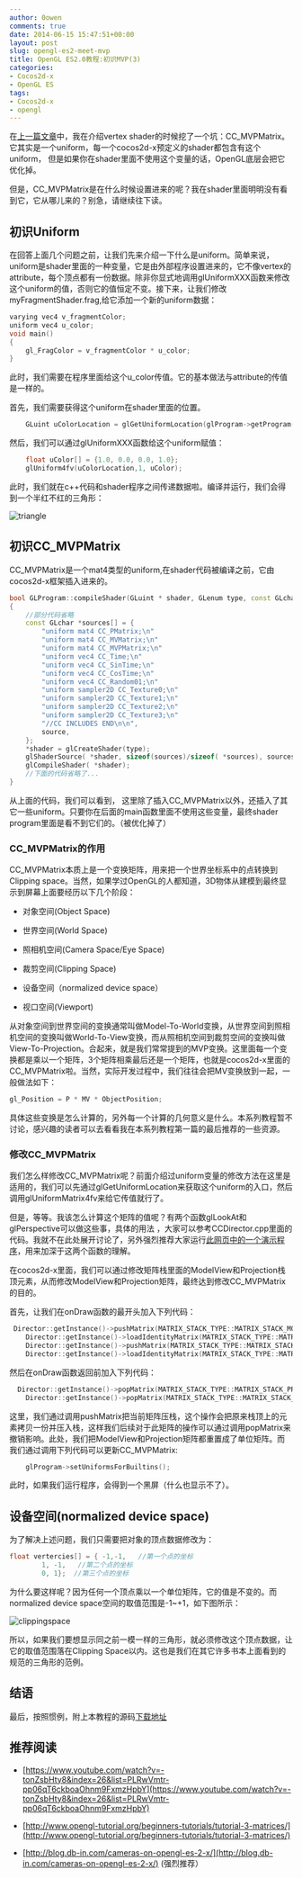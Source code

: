 ```yaml
---
author: 0owen
comments: true
date: 2014-06-15 15:47:51+00:00
layout: post
slug: opengl-es2-meet-mvp
title: OpenGL ES2.0教程:初识MVP(3)
categories:
- Cocos2d-x
- OpenGL ES
tags:
- Cocos2d-x
- opengl
---
```


 
<!-- toc -->

在[上一篇文章](http://4gamers.cn/blog/2014/06/07/write-your-own-shader/)中，我在介绍vertex shader的时候挖了一个坑：CC_MVPMatrix。它其实是一个uniform，每一个cocos2d-x预定义的shader都包含有这个uniform，
但是如果你在shader里面不使用这个变量的话，OpenGL底层会把它优化掉。

但是，CC_MVPMatrix是在什么时候设置进来的呢？我在shader里面明明没有看到它，它从哪儿来的？别急，请继续往下读。

<!-- more -->



## 初识Uniform



在回答上面几个问题之前，让我们先来介绍一下什么是uniform。简单来说，uniform是shader里面的一种变量，它是由外部程序设置进来的，它不像vertex的attribute，每个顶点都有一份数据。除非你显式地调用glUniformXXX函数来修改这个uniform的值，否则它的值恒定不变。接下来，让我们修改myFragmentShader.frag,给它添加一个新的uniform数据：

```cpp
varying vec4 v_fragmentColor;
uniform vec4 u_color;
void main()
{
    gl_FragColor = v_fragmentColor * u_color;
}
```

此时，我们需要在程序里面给这个u_color传值。它的基本做法与attribute的传值是一样的。

首先，我们需要获得这个uniform在shader里面的位置。

```cpp
    GLuint uColorLocation = glGetUniformLocation(glProgram->getProgram(), "u_color");
```

然后，我们可以通过glUniformXXX函数给这个uniform赋值：

```cpp
    float uColor[] = {1.0, 0.0, 0.0, 1.0};
    glUniform4fv(uColorLocation,1, uColor);
```

此时，我们就在c++代码和shader程序之间传递数据啦。编译并运行，我们会得到一个半红不红的三角形：

![triangle](http://guanghuiqu.qiniudn.com/triangle.jpg)



## 初识CC_MVPMatrix



CC_MVPMatrix是一个mat4类型的uniform,在shader代码被编译之前，它由cocos2d-x框架插入进来的。

```cpp
bool GLProgram::compileShader(GLuint * shader, GLenum type, const GLchar* source)
{
    //部分代码省略
    const GLchar *sources[] = {
        "uniform mat4 CC_PMatrix;\n"
        "uniform mat4 CC_MVMatrix;\n"
        "uniform mat4 CC_MVPMatrix;\n"
        "uniform vec4 CC_Time;\n"
        "uniform vec4 CC_SinTime;\n"
        "uniform vec4 CC_CosTime;\n"
        "uniform vec4 CC_Random01;\n"
        "uniform sampler2D CC_Texture0;\n"
        "uniform sampler2D CC_Texture1;\n"
        "uniform sampler2D CC_Texture2;\n"
        "uniform sampler2D CC_Texture3;\n"
        "//CC INCLUDES END\n\n",
        source,
    };
    *shader = glCreateShader(type);
    glShaderSource( *shader, sizeof(sources)/sizeof( *sources), sources, nullptr);
    glCompileShader( *shader);
    //下面的代码省略了...
}
```

从上面的代码，我们可以看到， 这里除了插入CC_MVPMatrix以外，还插入了其它一些uniform。只要你在后面的main函数里面不使用这些变量，最终shader program里面是看不到它们的。（被优化掉了）



### CC_MVPMatrix的作用



CC_MVPMatrix本质上是一个变换矩阵，用来把一个世界坐标系中的点转换到Clipping space。当然，如果学过OpenGL的人都知道，3D物体从建模到最终显示到屏幕上面要经历以下几个阶段：


  * 对象空间(Object Space)


  * 世界空间(World Space)


  * 照相机空间(Camera Space/Eye Space)


  * 裁剪空间(Clipping Space)


  * 设备空间（normalized device space）


  * 视口空间(Viewport)



从对象空间到世界空间的变换通常叫做Model-To-World变换，从世界空间到照相机空间的变换叫做World-To-View变换，而从照相机空间到裁剪空间的变换叫做View-To-Projection。合起来，就是我们常常提到的MVP变换。这里面每一个变换都是乘以一个矩阵，3个矩阵相乘最后还是一个矩阵，也就是cocos2d-x里面的CC_MVPMatrix啦。当然，实际开发过程中，我们往往会把MV变换放到一起，一般做法如下：

```cpp
gl_Position = P * MV * ObjectPosition;
```

具体这些变换是怎么计算的，另外每一个计算的几何意义是什么。本系列教程暂不讨论，感兴趣的读者可以去看看我在本系列教程第一篇的最后推荐的一些资源。



### 修改CC_MVPMatrix



我们怎么样修改CC_MVPMatrix呢？前面介绍过uniform变量的修改方法在这里是适用的，我们可以先通过glGetUniformLocation来获取这个uniform的入口，然后调用glUniformMatrix4fv来给它传值就行了。

但是，等等。我该怎么计算这个矩阵的值呢？有两个函数glLookAt和glPerspective可以做这些事，具体的用法 ，大家可以参考CCDirector.cpp里面的代码。我就不在此处展开讨论了，另外强烈推荐大家运行[此网页中的一个演示程序](http://user.xmission.com/~nate/tutors.html)，用来加深于这两个函数的理解。

在cocos2d-x里面，我们可以通过修改矩阵栈里面的ModelView和Projection栈顶元素，从而修改ModelView和Projection矩阵，最终达到修改CC_MVPMatrix的目的。

首先，让我们在onDraw函数的最开头加入下列代码：

```cpp
 Director::getInstance()->pushMatrix(MATRIX_STACK_TYPE::MATRIX_STACK_MODELVIEW);
    Director::getInstance()->loadIdentityMatrix(MATRIX_STACK_TYPE::MATRIX_STACK_MODELVIEW);
    Director::getInstance()->pushMatrix(MATRIX_STACK_TYPE::MATRIX_STACK_PROJECTION);
    Director::getInstance()->loadIdentityMatrix(MATRIX_STACK_TYPE::MATRIX_STACK_PROJECTION);
```

然后在onDraw函数返回前加入下列代码：

```cpp
  Director::getInstance()->popMatrix(MATRIX_STACK_TYPE::MATRIX_STACK_PROJECTION);
    Director::getInstance()->popMatrix(MATRIX_STACK_TYPE::MATRIX_STACK_MODELVIEW);
```

这里，我们通过调用pushMatrix把当前矩阵压栈，这个操作会把原来栈顶上的元素拷贝一份并压入栈，这样我们后续对于此矩阵的操作可以通过调用popMatrix来撤销影响。此处，我们把ModelView和Projection矩阵都重置成了单位矩阵。而我们通过调用下列代码可以更新CC_MVPMatrix:

```cpp
    glProgram->setUniformsForBuiltins();
```

此时，如果我们运行程序，会得到一个黑屏（什么也显示不了）。



## 设备空间(normalized device space)



为了解决上述问题，我们只需要把对象的顶点数据修改为：

```cpp
float vertercies[] = { -1,-1,   //第一个点的坐标
        1, -1,   //第二个点的坐标
        0, 1};  //第三个点的坐标
```

为什么要这样呢？因为任何一个顶点乘以一个单位矩阵，它的值是不变的。而normalized device space空间的取值范围是-1~+1，如下图所示：

![clippingspace](http://guanghuiqu.qiniudn.com/screenCoordinates-300x165.png)

所以，如果我们要想显示同之前一模一样的三角形，就必须修改这个顶点数据，让它的取值范围落在Clipping Space以内。这也是我们在其它许多书本上面看到的规范的三角形的范例。



## 结语



最后，按照惯例，附上本教程的源码[下载地址](https://git.oschina.net/zilongshanren/Cocos2D-X-OpenGL-ES-2.0/commit/858446408bbaad5b1c15012c756f2c2809c7cd6e)



## 推荐阅读


  * [https://www.youtube.com/watch?v=-tonZsbHty8&index=26&list=PLRwVmtr-pp06qT6ckboaOhnm9FxmzHpbY](https://www.youtube.com/watch?v=-tonZsbHty8&index=26&list=PLRwVmtr-pp06qT6ckboaOhnm9FxmzHpbY)


  * [http://www.opengl-tutorial.org/beginners-tutorials/tutorial-3-matrices/](http://www.opengl-tutorial.org/beginners-tutorials/tutorial-3-matrices/)


  * [http://blog.db-in.com/cameras-on-opengl-es-2-x/](http://blog.db-in.com/cameras-on-opengl-es-2-x/) (强烈推荐）


